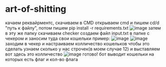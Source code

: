 # art-of-shitting
качаем реквайрментс, скачиваем в CMD
    открываем cmd и пишем cd/d  "путь к файлу", потом пишем pip install -r requirements.txt
![image](https://user-images.githubusercontent.com/102196172/159601101-0c53b758-5252-401d-af62-fc6a4eae55ea.png)
затем в эту же папку скачиваем checker
создаем файл input.txt в папке с чекером и заносим туда свои кошельки
пример: ![image](https://user-images.githubusercontent.com/102196172/159601297-e975d060-bc55-4519-bd46-7bb78ad058da.png)
![image](https://user-images.githubusercontent.com/102196172/159601315-c168957a-2e13-47ef-a191-9b352c60e09f.png)
заходим в чекер и настраиваем колличество кошельков
    чтобы это сделать узнаем сколько у нас строчек(в моем случае 12) и выставляем вот здесь это колличество
    ![image](https://user-images.githubusercontent.com/102196172/159601413-da30ed37-981b-485a-b5e8-ecba782f2c88.png)
    готово! бот выводит кошельки на которых есть флаг и кол-во флага
